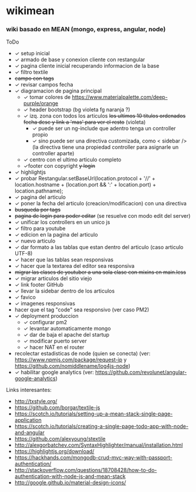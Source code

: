 # wikimean

### wiki basado en MEAN (mongo, express, angular, node)

ToDo
* ✓ setup inicial
* ✓ armado de base y conexion cliente con restangular
* ✓ pagina cliente inicial recuperando informacion de la base
* ✓ filtro textile
* ~~campo con tags~~
* ✓ revisar campos fecha
* ✓ diagramacion de pagina principal
  * ✓ tomar colores de https://www.materialpalette.com/deep-purple/orange
  * ✓ header bootstrap (bg violeta fg naranja ?)
  * ✓ izq. zona con todos los articulos  ~~los ultimos 10 titulos ordenados fecha desc y link a 'mas' para ver el resto~~  (violeta)
    * ✓ puede ser un ng-include que adentro tenga un controller propio
    * ✓ sino puede ser una directiva customizada, como < sidebar /> (la directiva tiene una propiedad controller para asignarle un controller aparte)
  * ✓ centro con el ultimo articulo completo
  * ✓footer con copyright ~~y login~~
* ✓ highlightjs
* ✓ probar Restangular.setBaseUrl(location.protocol + '//' + location.hostname + (location.port && ':' + location.port) + location.pathname);
* ✓ pagina del articulo
* ✓ poner la fecha del articulo (creacion/modificacion) con una directiva
* ~~busqueda por tags~~
* ~~pagina de login para poder editar~~ (se resuelve con modo edit del server)
* ✓ unificar los controllers en un unico js
* ✓ filtro para youtube
* ✓ edicion en la pagina del articulo
* ✓ nuevo articulo
* ✓ dar formato a las tablas que estan dentro del articulo (caso articulo UTF-8)
* ✓ hacer que las tablas sean responsivas
* ✓ hacer que la textarea del editor sea responsiva
* ~~migrar las clases de youtuber a una sola clase con mixins en main.less~~
* ✓ migrar articulos del sitio viejo
* ✓ link footer GitHub
* ✓ llevar la sidebar dentro de los articulos
* ✓ favico
* ✓ imagenes responsivas
* hacer que el tag "code" sea responsivo (ver caso PM2)
* ✓ deployment produccion
  * ✓ configurar pm2
  * ✓ levantar automaticamente mongo
  * ✓ dar de baja el apache del startup
  * ✓ modificar puerto server
  * ✓ hacer NAT en el router
* recolectar estadisticas de node (quien se conecta) (ver: https://www.npmjs.com/package/request-ip y https://github.com/nomiddlename/log4js-node)
* ✓ habilitar google analytics (ver: https://github.com/revolunet/angular-google-analytics)

Links interesantes:
* http://txstyle.org/
* https://github.com/borgar/textile-js
* https://scotch.io/tutorials/setting-up-a-mean-stack-single-page-application
* https://scotch.io/tutorials/creating-a-single-page-todo-app-with-node-and-angular
* https://github.com/alexyoung/stextile
* http://alexgorbatchev.com/SyntaxHighlighter/manual/installation.html
* https://highlightjs.org/download/
* https://hackhands.com/mongodb-crud-mvc-way-with-passport-authentication/
* http://stackoverflow.com/questions/18708428/how-to-do-authentication-with-node-js-and-mean-stack
* http://google.github.io/material-design-icons/
